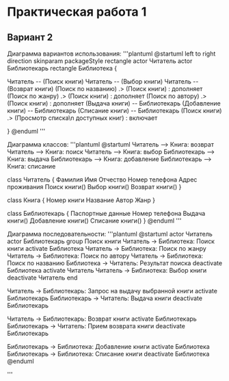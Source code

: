 # Практическая работа 1
## Вариант 2
Диаграмма вариантов использования:
'''plantuml
@startuml
left to right direction
skinparam packageStyle rectangle
actor Читатель
actor Библиотекарь
rectangle Библиотека {
  
  Читатель -- (Поиск книги)
  Читатель -- (Выбор книги)
  Читатель -- (Возврат книги)
  (Поиск по названию) .> (Поиск книги) : дополняет
  (Поиск по жанру) .> (Поиск книги) : дополняет
  (Поиск по автору) .> (Поиск книги) : дополняет
  (Выдача книги) -- Библиотекарь
  (Добавление книги) -- Библиотекарь
  (Списание книги) -- Библиотекарь
  (Поиск книги) .> (Просмотр списка\n доступных книг) : включает
  

}
@enduml
'''

Диаграмма классов:
'''plantuml
@startuml
Читатель --> Книга: возврат
Читатель --> Книга: поиск
Читатель --> Книга: выбор
Библиотекарь --> Книга: выдача
Библиотекарь --> Книга: добавление
Библиотекарь --> Книга: списание

class Читатель {
  Фамилия
  Имя
  Отчество
  Номер телефона
  Адрес проживания
  Поиск книги()
  Выбор книги()
  Возврат книги()
}

class Книга {
  Номер книги
  Название
  Автор
  Жанр
}

class Библиотекарь {
  Паспортные данные
  Номер телефона
  Выдача книги()
  Добавление книги()
  Списание книги()
}
@enduml
'''

Диаграмма последовательности:
'''plantuml
@startuml
actor Читатель 
actor Библиотекарь
group Поиск книги
Читатель -> Библиотека: Поиск книги
activate Библиотека
Читатель -> Библиотека: Поиск по жанру
Читатель -> Библиотека: Поиск по автору
Читатель -> Библиотека: Поиск по названию
Библиотека -> Читатель: Результат поиска
deactivate Библиотека
activate Читатель 
Читатель -> Библиотека: Выбор книги
deactivate Читатель 
end

Читатель -> Библиотекарь: Запрос на выдачу выбранной книги
activate Библиотекарь
Библиотекарь -> Читатель: Выдача книги
deactivate Библиотекарь

Читатель -> Библиотекарь: Возврат книги
activate Библиотекарь
Библиотекарь -> Читатель: Прием возврата книги
deactivate Библиотекарь

Библиотекарь -> Библиотека: Добавление книги
activate Библиотека
Библиотекарь -> Библиотека: Списание книги
deactivate Библиотека
@enduml

'''
